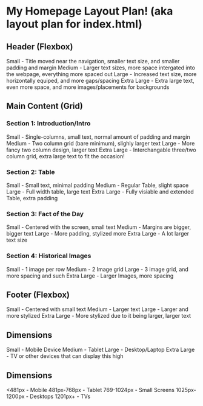 # My Homepage Layout Plan! (aka layout plan for index.html)

## Header (Flexbox)
Small - Title moved near the navigation, smaller text size, and smaller padding and margin
Medium - Larger text sizes, more space intergated into the webpage, everything more spaced out
Large - Increased text size, more horizontally equiped, and more gaps/spacing
Extra Large - Extra large text, even more space, and more images/placements for backgrounds

## Main Content (Grid)

### Section 1: Introduction/Intro
Small - Single-columns, small text, normal amount of padding and margin
Medium - Two column grid (bare minimum), slighly larger text 
Large - More fancy two column design, larger text
Extra Large - Interchangable three/two column grid, extra large text to fit the occasion!

### Section 2: Table
Small - Small text, minimal padding
Medium - Regular Table, slight space
Large - Full width table, large text
Extra Large - Fully visiable and extended Table, extra padding

### Section 3: Fact of the Day
Small - Centered with the screen, small text
Medium - Margins are bigger, bigger text
Large - More padding, stylized more
Extra Large - A lot larger text size

### Section 4: Historical Images
Small - 1 image per row
Medium - 2 Image grid
Large - 3 image grid, and more spacing and such 
Extra Large - Larger Images, more spacing

## Footer (Flexbox)
Small - Centered with small text
Medium - Larger text
Large -  Larger and more stylized
Extra Large - More stylized due to it being larger, larger text

## Dimensions
Small - Mobile Device
Medium - Tablet 
Large - Desktop/Laptop
Extra Large - TV or other devices that can display this high

## Dimensions
<481px - Mobile
481px-768px - Tablet
769-1024px - Small Screens
1025px-1200px - Desktops
1201px+ - TVs